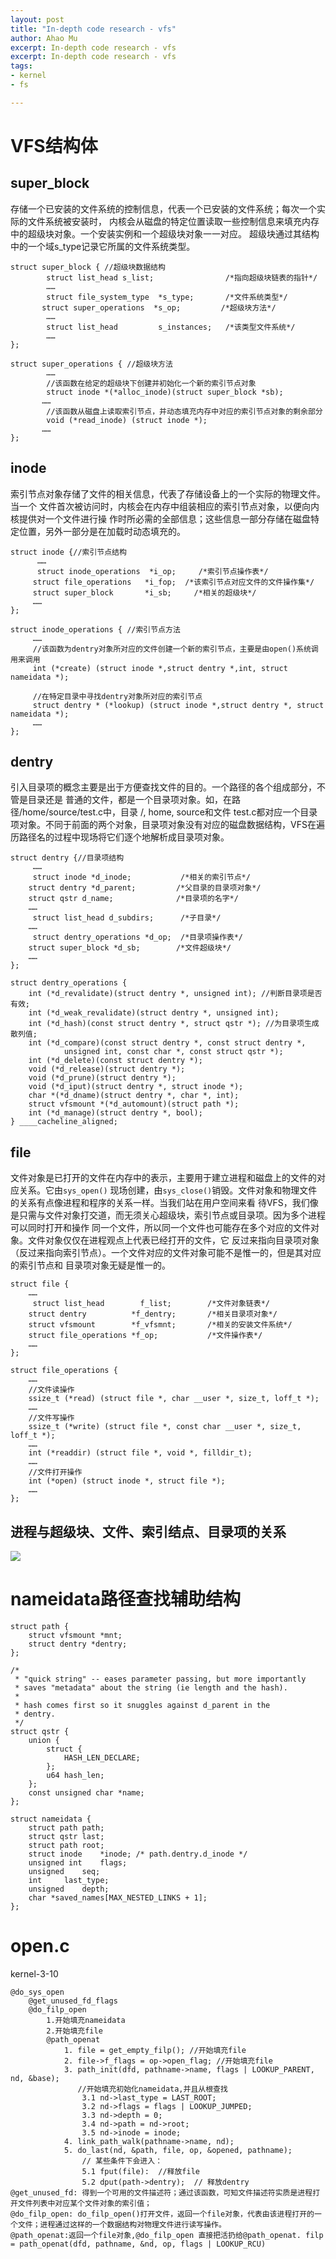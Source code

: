 ```yaml
---
layout: post
title: "In-depth code research - vfs"
author: Ahao Mu
excerpt: In-depth code research - vfs
excerpt: In-depth code research - vfs
tags:
- kernel
- fs

---
```


# VFS结构体
## super_block
存储一个已安装的文件系统的控制信息，代表一个已安装的文件系统；每次一个实际的文件系统被安装时， 内核会从磁盘的特定位置读取一些控制信息来填充内存中的超级块对象。一个安装实例和一个超级块对象一一对应。 超级块通过其结构中的一个域s_type记录它所属的文件系统类型。

```
struct super_block { //超级块数据结构
        struct list_head s_list;                /*指向超级块链表的指针*/
        ……
        struct file_system_type  *s_type;       /*文件系统类型*/
       struct super_operations  *s_op;         /*超级块方法*/
        ……
        struct list_head         s_instances;   /*该类型文件系统*/
        ……
};

struct super_operations { //超级块方法
        ……
        //该函数在给定的超级块下创建并初始化一个新的索引节点对象
        struct inode *(*alloc_inode)(struct super_block *sb);
       ……
        //该函数从磁盘上读取索引节点，并动态填充内存中对应的索引节点对象的剩余部分
        void (*read_inode) (struct inode *);
       ……
};
```

## inode 

索引节点对象存储了文件的相关信息，代表了存储设备上的一个实际的物理文件。当一个 文件首次被访问时，内核会在内存中组装相应的索引节点对象，以便向内核提供对一个文件进行操 作时所必需的全部信息；这些信息一部分存储在磁盘特定位置，另外一部分是在加载时动态填充的。

```
struct inode {//索引节点结构
      ……
      struct inode_operations  *i_op;     /*索引节点操作表*/
     struct file_operations   *i_fop;  /*该索引节点对应文件的文件操作集*/
     struct super_block       *i_sb;     /*相关的超级块*/
     ……
};

struct inode_operations { //索引节点方法
     ……
     //该函数为dentry对象所对应的文件创建一个新的索引节点，主要是由open()系统调用来调用
     int (*create) (struct inode *,struct dentry *,int, struct nameidata *);

     //在特定目录中寻找dentry对象所对应的索引节点
     struct dentry * (*lookup) (struct inode *,struct dentry *, struct nameidata *);
     ……
};

```
## dentry
引入目录项的概念主要是出于方便查找文件的目的。一个路径的各个组成部分，不管是目录还是 普通的文件，都是一个目录项对象。如，在路径/home/source/test.c中，目录 /, home, source和文件 test.c都对应一个目录项对象。不同于前面的两个对象，目录项对象没有对应的磁盘数据结构，VFS在遍 历路径名的过程中现场将它们逐个地解析成目录项对象。

```
struct dentry {//目录项结构
     ……
     struct inode *d_inode;           /*相关的索引节点*/
    struct dentry *d_parent;         /*父目录的目录项对象*/
    struct qstr d_name;              /*目录项的名字*/
    ……
     struct list_head d_subdirs;      /*子目录*/
    ……
     struct dentry_operations *d_op;  /*目录项操作表*/
    struct super_block *d_sb;        /*文件超级块*/
    ……
};

struct dentry_operations {
    int (*d_revalidate)(struct dentry *, unsigned int); //判断目录项是否有效;
    int (*d_weak_revalidate)(struct dentry *, unsigned int);
    int (*d_hash)(const struct dentry *, struct qstr *); //为目录项生成散列值;
    int (*d_compare)(const struct dentry *, const struct dentry *,
            unsigned int, const char *, const struct qstr *);
    int (*d_delete)(const struct dentry *);
    void (*d_release)(struct dentry *);
    void (*d_prune)(struct dentry *);
    void (*d_iput)(struct dentry *, struct inode *);
    char *(*d_dname)(struct dentry *, char *, int);
    struct vfsmount *(*d_automount)(struct path *);
    int (*d_manage)(struct dentry *, bool);
} ____cacheline_aligned;
```

## file
文件对象是已打开的文件在内存中的表示，主要用于建立进程和磁盘上的文件的对应关系。它由`sys_open()` 现场创建，由`sys_close()`销毁。文件对象和物理文件的关系有点像进程和程序的关系一样。当我们站在用户空间来看 待VFS，我们像是只需与文件对象打交道，而无须关心超级块，索引节点或目录项。因为多个进程可以同时打开和操作 同一个文件，所以同一个文件也可能存在多个对应的文件对象。文件对象仅仅在进程观点上代表已经打开的文件，它 反过来指向目录项对象（反过来指向索引节点）。一个文件对应的文件对象可能不是惟一的，但是其对应的索引节点和 目录项对象无疑是惟一的。

```
struct file {
    ……
     struct list_head        f_list;        /*文件对象链表*/
    struct dentry          *f_dentry;       /*相关目录项对象*/
    struct vfsmount        *f_vfsmnt;       /*相关的安装文件系统*/
    struct file_operations *f_op;           /*文件操作表*/
    ……
};

struct file_operations {
    ……
    //文件读操作
    ssize_t (*read) (struct file *, char __user *, size_t, loff_t *);
    ……
    //文件写操作
    ssize_t (*write) (struct file *, const char __user *, size_t, loff_t *);
    ……
    int (*readdir) (struct file *, void *, filldir_t);
    ……
    //文件打开操作
    int (*open) (struct inode *, struct file *);
    ……
};
```

## 进程与超级块、文件、索引结点、目录项的关系

![](http://images2017.cnblogs.com/blog/970272/201712/970272-20171202102931714-1829307099.png)




# nameidata路径查找辅助结构
```
struct path {
    struct vfsmount *mnt;
    struct dentry *dentry;
};
```

```
/*
 * "quick string" -- eases parameter passing, but more importantly
 * saves "metadata" about the string (ie length and the hash).
 *
 * hash comes first so it snuggles against d_parent in the
 * dentry.
 */
struct qstr {
    union {
        struct {
            HASH_LEN_DECLARE;
        };
        u64 hash_len;
    };
    const unsigned char *name;
};
```

```
struct nameidata {
    struct path path;
    struct qstr last;
    struct path root;
    struct inode    *inode; /* path.dentry.d_inode */
    unsigned int    flags;
    unsigned    seq;
    int     last_type;
    unsigned    depth;
    char *saved_names[MAX_NESTED_LINKS + 1];
};
```

# open.c 
kernel-3-10

```
@do_sys_open
	@get_unused_fd_flags
	@do_filp_open
		1.开始填充nameidata
		2.开始填充file
		@path_openat
			1. file = get_empty_filp(); //开始填充file
			2. file->f_flags = op->open_flag; //开始填充file
			3. path_init(dfd, pathname->name, flags | LOOKUP_PARENT, nd, &base); 
			   //开始填充初始化nameidata,并且从根查找
				3.1 nd->last_type = LAST_ROOT;
				3.2 nd->flags = flags | LOOKUP_JUMPED;
				3.3 nd->depth = 0;
				3.4 nd->path = nd->root;
				3.5 nd->inode = inode;
			4. link_path_walk(pathname->name, nd);
			5. do_last(nd, &path, file, op, &opened, pathname);
				// 某些条件下会进入：
				5.1 fput(file):  //释放file
				5.2 dput(path->dentry);  // 释放dentry
@get_unused_fd: 得到一个可用的文件描述符；通过该函数，可知文件描述符实质是进程打开文件列表中对应某个文件对象的索引值；
@do_filp_open: do_filp_open()打开文件，返回一个file对象，代表由该进程打开的一个文件；进程通过这样的一个数据结构对物理文件进行读写操作。
@path_openat:返回一个file对象,@do_filp_open 直接把活扔给@path_openat. filp = path_openat(dfd, pathname, &nd, op, flags | LOOKUP_RCU)

```
